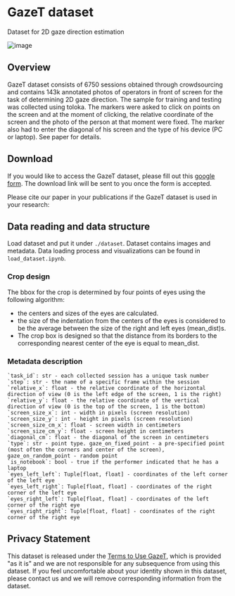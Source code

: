 # GazeT dataset
Dataset for 2D gaze direction estimation

![image](https://github.com/user-attachments/assets/b48bb6aa-bc8e-4ec4-8a90-5cfb24cde36e)

## Overview
GazeT dataset consists of 6750 sessions obtained through crowdsourcing and contains 143k annotated photos of operators in front of screen for the task of determining 2D gaze direction. The sample for training and testing was collected using toloka. The markers were asked to click on points on the screen and at the moment of clicking, the relative coordinate of the screen and the photo of the person at that moment were fixed. The marker also had to enter the diagonal of his screen and the type of his device (PC or laptop). See paper for details.

## Download
If you would like to access the GazeT dataset, please fill out this [google form](https://docs.google.com/forms/d/e/1FAIpQLSciF9ur9a6BZbK7l66msrRwXeKFsaW2kki9HBj2sk0JTm7Mtw/viewform?usp=sf_link). The download link will be sent to you once the form is accepted.

Please cite our paper in your publications if the GazeT dataset is used in your research:

## Data reading and data structure
Load dataset and put it under `./dataset`. Dataset contains images and metadata. Data loading process and visualizations can be found in `load_dataset.ipynb`.


### Crop design
The bbox for the crop is determined by four points of eyes using the following algorithm:
- the centers and sizes of the eyes are calculated.
- the size of the indentation from the centers of the eyes is considered to be the average between the size of the right and left eyes (mean_dist)s.
- The crop box is designed so that the distance from its borders to the corresponding nearest center of the eye is equal to mean_dist.

### Metadata description

```
`task_id`: str - each collected session has a unique task number
`step`: str - the name of a specific frame within the session
`relative_x`: float - the relative coordinate of the horizontal direction of view (0 is the left edge of the screen, 1 is the right)
`relative_y`: float - the relative coordinate of the vertical direction of view (0 is the top of the screen, 1 is the bottom)
`screen_size_x`: int - width in pixels (screen resolution)
`screen_size_y`: int - height in pixels (screen resolution)
`screen_size_cm_x`: float - screen width in centimeters
`screen_size_cm_y`: float - screen height in centimeters
`diagonal_cm`: float - the diagonal of the screen in centimeters
`type`: str - point type. gaze_on_fixed_point - a pre-specified point (most often the corners and center of the screen), gaze_on_random_point - random point
`is_notebook`: bool - true if the performer indicated that he has a laptop
`eyes_left_left`: Tuple[float, float] - coordinates of the left corner of the left eye
`eyes_left_right`: Tuple[float, float] - coordinates of the right corner of the left eye
`eyes_right_left`: Tuple[float, float] - coordinates of the left corner of the right eye
`eyes_right_right`: Tuple[float, float] - coordinates of the right corner of the right eye
```

## Privacy Statement

This dataset is released under the [Terms to Use GazeT](https://docs.google.com/forms/d/e/1FAIpQLSciF9ur9a6BZbK7l66msrRwXeKFsaW2kki9HBj2sk0JTm7Mtw/viewform?usp=sf_link), which is provided "as it is" and we are not responsible for any subsequence from using this dataset. If you feel uncomfortable about your identity shown in this dataset, please contact us and we will remove corresponding information from the dataset.
